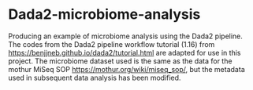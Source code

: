 # Dada2-microbiome-analysis
Producing an example of microbiome analysis using the Dada2 pipeline. The codes from the Dada2 pipeline workflow tutorial (1.16) from https://benjjneb.github.io/dada2/tutorial.html are adapted for use in this project. The microbiome dataset used is the same as the data for the mothur MiSeq SOP https://mothur.org/wiki/miseq_sop/, but the metadata used in subsequent data analysis has been modified.
